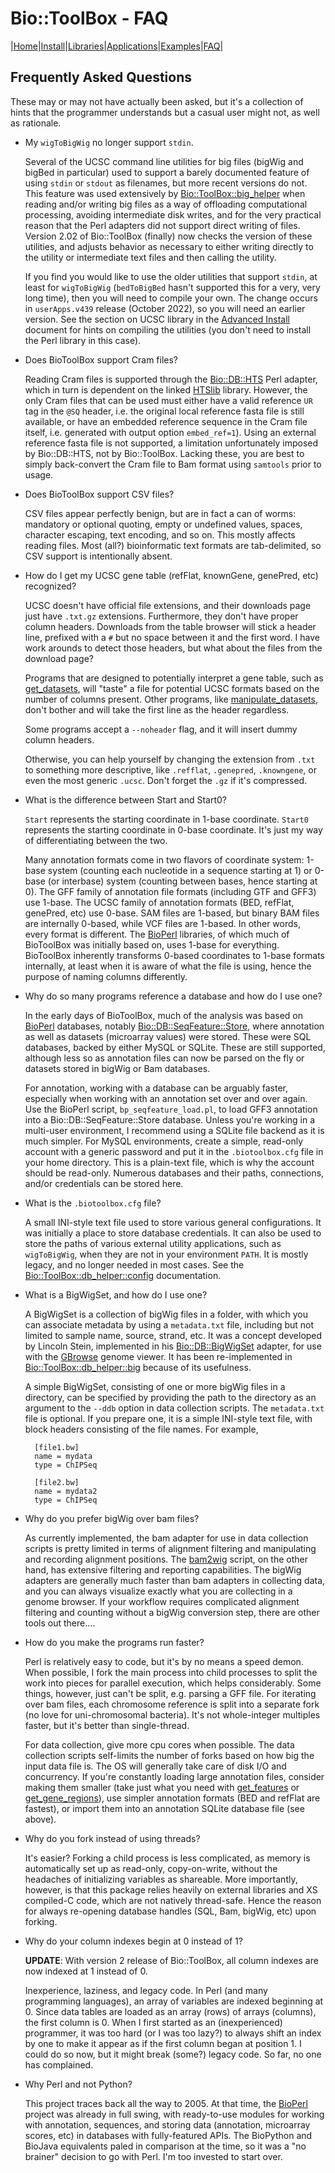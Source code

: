 # Bio::ToolBox - FAQ

|[Home](ReadMe.md)|[Install](AdvancedInstallation.md)|[Libraries](Libraries.md)|[Applications](Applications.md)|[Examples](Examples.md)|[FAQ](FAQ.md)|

## Frequently Asked Questions

These may or may not have actually been asked, but it's a collection of hints that the 
programmer understands but a casual user might not, as well as rationale.

- My `wigToBigWig` no longer support `stdin`.

	Several of the UCSC command line utilities for big files (bigWig and bigBed in
	particular) used to support a barely documented feature of using `stdin` or
	`stdout` as filenames, but more recent versions do not. This feature was used
	extensively by
	[Bio::ToolBox::big_helper](https://metacpan.org/pod/Bio::ToolBox::big_helper)
	when reading and/or writing big files as a way of offloading computational
	processing, avoiding intermediate disk writes, and for the very practical reason
	that the Perl adapters did not support direct writing of files. Version 2.02 of
	Bio::ToolBox (finally) now checks the version of these utilities, and adjusts
	behavior as necessary to either writing directly to the utility or intermediate
	text files and then calling the utility.

	If you find you would like to use the older utilities that support  `stdin`, at
	least for `wigToBigWig` (`bedToBigBed` hasn't supported this for a very, very
	long time), then you will need to compile your own. The change occurs in
	`userApps.v439` release (October 2022), so you will need an earlier version. See
	the section on UCSC library in the [Advanced Install](AdvancedInstallation.md)
	document for hints on compiling the utilities (you don't need to install the
	Perl library in this case).
	
- Does BioToolBox support Cram files?

	Reading Cram files is supported through the
	[Bio::DB::HTS](https://metacpan.org/pod/Bio::DB::HTS) Perl adapter, which in turn
	is dependent on the linked [HTSlib](https://github.com/samtools/htslib) library.
	However, the only Cram files that can be used must either have a valid reference
	`UR` tag in the `@SQ` header, i.e. the original local reference fasta file is
	still available, or have an embedded reference sequence in the Cram file itself,
	i.e. generated with output option `embed_ref=1`). Using an external reference
	fasta file is not supported, a limitation unfortunately imposed by Bio::DB::HTS,
	not by Bio::ToolBox. Lacking these, you are best to simply back-convert the Cram
	file to Bam format using `samtools` prior to usage. 

- Does BioToolBox support CSV files?

	CSV files appear perfectly benign, but are in fact a can of worms: mandatory or
	optional quoting, empty or undefined values, spaces, character escaping, text
	encoding, and so on. This mostly affects reading files. Most (all?) bioinformatic
	text formats are tab-delimited, so CSV support is intentionally absent.
	
- How do I get my UCSC gene table (refFlat, knownGene, genePred, etc) recognized?

	UCSC doesn't have official file extensions, and their downloads page just 
	have `.txt.gz` extensions. Furthermore, they don't have proper column headers. Downloads 
	from the table browser will stick a header line, prefixed with a `#` but no space
	between it and the first word. I have work arounds to detect those headers, but 
	what about the files from the download page?
	
	Programs that are designed to potentially interpret a gene table, such as
	[get_datasets](apps/get_datasets.md), will "taste" a file for potential UCSC
	formats based on the number of columns present. Other programs, like
	[manipulate_datasets](apps/manipulate_datasets.md), don't bother and will take
	the first line as the header regardless. 
	
	Some programs accept a `--noheader` flag, and it will insert dummy column headers.
	
	Otherwise, you can help yourself by changing the extension from `.txt` to something 
	more descriptive, like `.refflat`, `.genepred`, `.knowngene`, or even the most 
	generic `.ucsc`. Don't forget the `.gz` if it's compressed.

- What is the difference between Start and Start0?

	`Start` represents the starting coordinate in 1-base coordinate. `Start0` represents 
	the starting coordinate in 0-base coordinate. It's just my way of differentiating 
	between the two.
	
	Many annotation formats come in two flavors of coordinate system: 1-base system
	(counting each nucleotide in a sequence starting at 1) or 0-base (or interbase) system
	(counting between bases, hence starting at 0). The GFF family of annotation file
	formats (including GTF and GFF3) use 1-base. The UCSC family of annotation formats
	(BED, refFlat, genePred, etc) use 0-base. SAM files are 1-based, but binary BAM files
	are internally 0-based, while VCF files are 1-based. In other words, every format is
	different. The [BioPerl](https://bioperl.org) libraries, of which much of BioToolBox
	was initially based on, uses 1-base for everything. BioToolBox inherently transforms
	0-based coordinates to 1-base formats internally, at least when it is aware of what
	the file is using, hence the purpose of naming columns differently.

- Why do so many programs reference a database and how do I use one?

	In the early days of BioToolBox, much of the analysis was based on
	[BioPerl](https://bioperl.org) databases, notably
	[Bio::DB::SeqFeature::Store](https://metacpan.org/pod/Bio::DB::SeqFeature::Store),
	where annotation as well as datasets (microarray values) were stored. These were SQL
	databases, backed by either MySQL or SQLite. These are still supported, although less
	so as annotation files can now be parsed on the fly or datasets stored in bigWig or
	Bam databases. 
	
	For annotation, working with a database can be arguably faster, especially when 
	working with an annotation set over and over again. Use the BioPerl script, 
	`bp_seqfeature_load.pl`, to load GFF3 annotation into a Bio::DB::SeqFeature::Store 
	database. Unless you're working in a multi-user environment, I recommend using a 
	SQLite file backend as it is much simpler. For MySQL environments, create a simple, 
	read-only account with a generic password and put it in the `.biotoolbox.cfg` file 
	in your home directory. This is a plain-text file, which is why the account should 
	be read-only. Numerous databases and their paths, connections, and/or credentials 
	can be stored here.

- What is the `.biotoolbox.cfg` file?

	A small INI-style text file used to store various general configurations. It was
	initially a place to store database credentials. It can also be used to store the
	paths of various external utility applications, such as `wigToBigWig`, when they are
	not in your environment `PATH`. It is mostly legacy, and no longer needed in most
	cases. See the
	[Bio::ToolBox::db_helper::config](https://metacpan.org/pod/Bio::ToolBox::db_helper::config) 
	documentation.

- What is a BigWigSet, and how do I use one?

	A BigWigSet is a collection of bigWig files in a folder, with which you can associate 
	metadata by using a `metadata.txt` file, including but not limited to sample name, 
	source, strand, etc. It was a concept developed by Lincoln Stein, implemented in his 
	[Bio::DB::BigWigSet](https://metacpan.org/pod/Bio::DB::BigWigSet) adapter, for use with 
	the [GBrowse](http://gmod.org/wiki/GBrowse) genome viewer. It has been 
	re-implemented in 
	[Bio::ToolBox::db_helper::big](https://metacpan.org/pod/Bio::ToolBox::db_helper::big)
	because of its usefulness. 
	
	A simple BigWigSet, consisting of one or more bigWig files in a directory, can be
	specified by providing the path to the directory as an argument to the `--ddb` option
	in data collection scripts. The `metadata.txt` file is optional. If you prepare one,
	it is a simple INI-style text file, with block headers consisting of the file names.
	For example, 
	    
	    [file1.bw]
		name = mydata
		type = ChIPSeq
	
		[file2.bw]
		name = mydata2
		type = ChIPSeq

- Why do you prefer bigWig over bam files?

	As currently implemented, the bam adapter for use in data collection scripts is
	pretty limited in terms of alignment filtering and manipulating and recording
	alignment positions. The [bam2wig](apps/bam2wig.md) script, on the other hand,
	has extensive filtering and reporting capabilities. The bigWig adapters are
	generally much faster than bam adapters in collecting data, and you can always
	visualize exactly what you are collecting in a genome browser. If your workflow
	requires complicated alignment filtering and counting without a bigWig conversion
	step, there are other tools out there....

- How do you make the programs run faster?

	Perl is relatively easy to code, but it's by no means a speed demon. When possible, 
	I fork the main process into child processes to split the work into pieces for 
	parallel execution, which helps considerably. Some things, however, just can't be 
	split, e.g. parsing a GFF file. For iterating over bam files, each chromosome 
	reference is split into a separate fork (no love for uni-chromosomal bacteria). It's 
	not whole-integer multiples faster, but it's better than single-thread. 
	
	For data collection, give more cpu cores when possible. The data collection
	scripts self-limits the number of forks based on how big the input data file is.
	The OS will generally take care of disk I/O and concurrency. If you're constantly
	loading large annotation files, consider making them smaller (take just what you
	need with [get_features](apps/get_features.md) or
	[get_gene_regions](apps/get_gene_regions.md)), use simpler annotation formats
	(BED and refFlat are fastest), or import them into an annotation SQLite database
	file (see above).
	
- Why do you fork instead of using threads?

	It's easier? Forking a child process is less complicated, as memory is automatically 
	set up as read-only, copy-on-write, without the headaches of initializing variables as 
	shareable. More importantly, however, is that this package relies heavily on 
	external libraries and XS compiled-C code, which are not natively thread-safe. 
	Hence the reason for always re-opening database handles (SQL, Bam, bigWig, etc) upon 
	forking.

- Why do your column indexes begin at 0 instead of 1?

	**UPDATE**: With version 2 release of Bio::ToolBox, all column indexes are now
	indexed at 1 instead of 0. 
	
	Inexperience, laziness, and legacy code. In Perl (and many programming languages), 
	an array of variables are indexed beginning at 0. Since data tables are loaded as 
	an array (rows) of arrays (columns), the first column is 0. When I first started as 
	an (inexperienced) programmer, it was too hard (or I was too lazy?) to always shift 
	an index by one to make it appear as if the first column began at position 1. I 
	could do so now, but it might break (some?) legacy code. So far, no one has 
	complained.

- Why Perl and not Python?

	This project traces back all the way to 2005. At that time, the
	[BioPerl](https://bioperl.org) project was already in full swing, with ready-to-use
	modules for working with annotation, sequences, and storing data (annotation,
	microarray scores, etc) in databases with fully-featured APIs. The BioPython and
	BioJava equivalents paled in comparison at the time, so it was a "no brainer" decision
	to go with Perl. I'm too invested to start over. 


